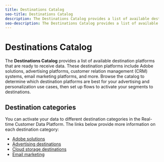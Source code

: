 ```yaml
---
title: Destinations Catalog
seo-title: Destinations Catalog
description: The Destinations Catalog provides a list of available destinations that are ready to receive data. These destinations include Adobe solutions, advertising platforms, customer relation management (CRM) systems, email marketing platforms, and more.
seo-description: The Destinations Catalog provides a list of available destinations that are ready to receive data. These destinations include Adobe solutions, advertising platforms, customer relation management (CRM) systems, email marketing platforms, and more.
---
```


# Destinations Catalog

The **Destinations Catalog** provides a list of available destination platforms that are ready to receive data. These destination platforms include Adobe solutions, advertising platforms, customer relation management (CRM) systems, email marketing platforms, and more. Browse the catalog to determine which destination platforms are best for your advertising and personalization use cases, then set up flows to activate your segments to destinations.

## Destination categories

You can activate your data to different destination categories in the Real-time Customer Data Platform. The links below provide more information on each destination category:

* [Adobe solutions](/help/rtcdp/destinations/adobe-destinations.md)
* [Advertising destinations](/help/rtcdp/destinations/advertising-destinations.md)
* [Cloud storage destinations](/help/rtcdp/destinations/cloud-storage-destinations.md)
* [Email marketing](/help/rtcdp/destinations/email-marketing-destinations.md)